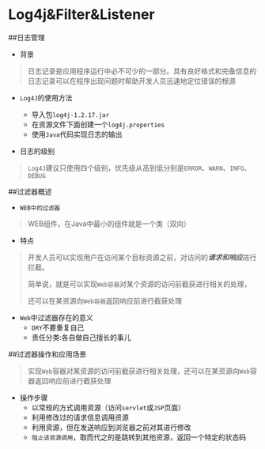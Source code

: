 # Log4j&Filter&Listener

##日志管理

* 背景

>日志记录是应用程序运行中必不可少的一部分。具有良好格式和完备信息的日志记录可以在程序出现问题时帮助开发人员迅速地定位错误的根源

* `Log4J`的使用方法
  * 导入包`log4j-1.2.17.jar`
  * 在资源文件下面创建一个`log4j.properties`
  * 使用`Java`代码实现日志的输出

* 日志的级别

>`Log4J`建议只使用四个级别，优先级从高到低分别是`ERROR`、`WARN`、`INFO`、`DEBUG`




##过滤器概述

* `WEB中的过滤器`

>WEB组件，在Java中最小的组件就是一个类（双向）

* 特点

>开发人员可以实现用户在访问某个目标资源之前，对访问的***请求和响应***进行拦截。
>
>简单说，就是可以实现`Web容器`对某个资源的访问前截获进行相关的处理，
>
>还可以在某资源向`Web容器`返回响应前进行截获处理

* `Web`中过滤器存在的意义
  * `DRY`不要重复自己
  * 责任分类:各自做自己擅长的事儿

##过滤器操作和应用场景

>实现`Web`容器对某资源的访问前截获进行相关处理，还可以在某资源向`Web`容器返回响应前进行截获处理

* 操作步骤
  * 以常规的方式调用资源（访问`servlet`或`JSP`页面）
  * 利用修改过的请求信息调用资源
  * 利用资源，但在发送响应到浏览器之前对其进行修改
  * `阻止该资源调用`，取而代之的是跳转到其他资源，返回一个特定的状态码


